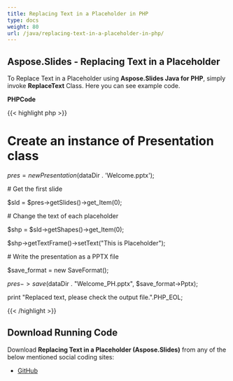 ```yaml
---
title: Replacing Text in a Placeholder in PHP
type: docs
weight: 80
url: /java/replacing-text-in-a-placeholder-in-php/
---
```


## **Aspose.Slides - Replacing Text in a Placeholder**
To Replace Text in a Placeholder using **Aspose.Slides Java for PHP**, simply invoke **ReplaceText** Class. Here you can see example code.

**PHPCode**

{{< highlight php >}}

 # Create an instance of Presentation class

$pres = new Presentation($dataDir . 'Welcome.pptx');

\# Get the first slide

$sld = $pres->getSlides()->get_Item(0);

\# Change the text of each placeholder

$shp = $sld->getShapes()->get_Item(0);

$shp->getTextFrame()->setText("This is Placeholder");

\# Write the presentation as a PPTX file

$save_format = new SaveFormat();

$pres->save($dataDir . "Welcome_PH.pptx", $save_format->Pptx);

print "Replaced text, please check the output file.".PHP_EOL;

{{< /highlight >}}
## **Download Running Code**
Download **Replacing Text in a Placeholder (Aspose.Slides)** from any of the below mentioned social coding sites:

- [GitHub](https://github.com/aspose-slides/Aspose.Slides-for-Java/blob/master/Plugins/Aspose_Slides_Java_for_PHP/src/aspose/slides/WorkingWithText/ReplaceText.php)
